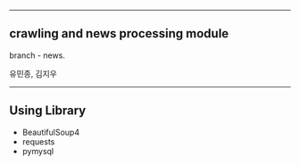 ***
## crawling and news processing module

branch - news.

유민종, 김지우
***
## Using Library
- BeautifulSoup4
- requests
- pymysql